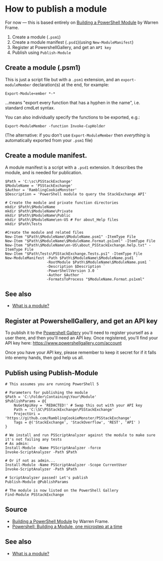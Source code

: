 ﻿# How to publish a module

For now &mdash; this is based entirely on [Building a PowerShell Module](http://ramblingcookiemonster.github.io/Building-A-PowerShell-Module/) by Warren Frame.

1. Create a module (`.psm1`)
2. Create a module manifest (`.psd1`)(using `New-ModuleManifest`)
3. Register at PowershellGallery, and get an `API key`
4. Publish using `Publish-Module`

## Create a module (.psm1)

This is just a script file but with a `.psm1` extension, and an `export-moduleMember` declaration(s) at the end, for example:

    Export-Module<ember *-*

...means "export every function that has a hyphen in the name", i.e. standard cmdLet syntax.

You can also individually specify the functions to be exported, e.g.:

    Export-ModuleMember -function Invoke-CupHolder

(The alternative: if you don't use `Export-ModuleMember` then *everything* is automatically exported from your `.psm1` file)

## Create a module manifest.

A module manifest is a script with a `.psd1` extension. It describes the module, and is needed for publication.

    $Path = 'C:\sc\PSStackExchange'
    $ModuleName = 'PSStackExchange'
    $Author = 'RamblingCookieMonster'
    $Description = 'PowerShell module to query the StackExchange API'

    # Create the module and private function directories
    mkdir $Path\$ModuleName
    mkdir $Path\$ModuleName\Private
    mkdir $Path\$ModuleName\Public
    mkdir $Path\$ModuleName\en-US # For about_Help files
    mkdir $Path\Tests

    #Create the module and related files
    New-Item "$Path\$ModuleName\$ModuleName.psm1" -ItemType File
    New-Item "$Path\$ModuleName\$ModuleName.Format.ps1xml" -ItemType File
    New-Item "$Path\$ModuleName\en-US\about_PSStackExchange.help.txt" -ItemType File
    New-Item "$Path\Tests\PSStackExchange.Tests.ps1" -ItemType File
    New-ModuleManifest -Path $Path\$ModuleName\$ModuleName.psd1 `
                       -RootModule $Path\$ModuleName\$ModuleName.psm1 `
                       -Description $Description `
                       -PowerShellVersion 3.0 `
                       -Author $Author `
                       -FormatsToProcess "$ModuleName.Format.ps1xml"

## See also

* [What is a module?](module_what_is_it.md)

## Register at PowershellGallery, and get an API key

To publish it to the [Powershell Gallery](https://www.powershellgallery.com/) you'll need to register yourself as a user there, and then you'll need an API key. Once registered, you'll find your API key here: https://www.powershellgallery.com/account

Once you have your API key, please remember to keep it secret for if it falls into enemy hands, then god help us all.

## Publish using Publish-Module

    # This assumes you are running PowerShell 5

    # Parameters for publishing the module
    $Path = 'C:\Folder\Containing\Your\Module'
    $PublishParams = @{
        NuGetApiKey = 'REDACTED!' # Swap this out with your API key
        Path = 'C:\SC\PSStackExchange\PSStackExchange'
        ProjectUri = 'https://github.com/RamblingCookieMonster/PSStackExchange'
        Tags = @('StackExchange', 'StackOverflow', 'REST', 'API' )
    }

    # We install and run PSScriptAnalyzer against the module to make sure it's not failing any tests
    # As admin:
    Install-Module -Name PSScriptAnalyzer -force
    Invoke-ScriptAnalyzer -Path $Path

    # Or if not as admin...
    Install-Module -Name PSScriptAnalyzer -Scope CurrentUser
    Invoke-ScriptAnalyzer -Path $Path

    # ScriptAnalyzer passed! Let's publish
    Publish-Module @PublishParams

    # The module is now listed on the PowerShell Gallery
    Find-Module PSStackExchange

## Source

- [Building a PowerShell Module](http://ramblingcookiemonster.github.io/Building-A-PowerShell-Module/) by Warren Frame.
- [Powershell: Building a Module, one microstep at a time](https://powershellexplained.com/2017-05-27-Powershell-module-building-basics/)

 ## See also

- [What is a module?](module_what_is_it.md)
